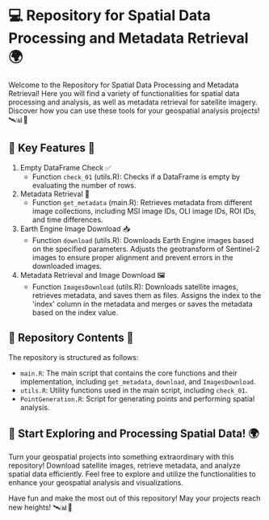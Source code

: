 # 💻 Repository for Spatial Data Processing and Metadata Retrieval 🌍

Welcome to the Repository for Spatial Data Processing and Metadata Retrieval! Here you will find a variety of functionalities for spatial data processing and analysis, as well as metadata retrieval for satellite imagery. Discover how you can use these tools for your geospatial analysis projects! 🛰️📊🌄

## 🌟 Key Features 🌟
1. Empty DataFrame Check ✅
   - Function `check_01` (utils.R): Checks if a DataFrame is empty by evaluating the number of rows.
2. Metadata Retrieval 📄
   - Function `get_metadata` (main.R): Retrieves metadata from different image collections, including MSI image IDs, OLI image IDs, ROI IDs, and time differences.
3. Earth Engine Image Download 📥
   - Function `download` (utils.R): Downloads Earth Engine images based on the specified parameters. Adjusts the geotransform of Sentinel-2 images to ensure proper alignment and prevent errors in the downloaded images.
4. Metadata Retrieval and Image Download 🖼️
   - Function `ImagesDownload` (utils.R): Downloads satellite images, retrieves metadata, and saves them as files. Assigns the index to the 'index' column in the metadata and merges or saves the metadata based on the index value.

## 📂 Repository Contents 📂
The repository is structured as follows:

- `main.R`: The main script that contains the core functions and their implementation, including `get_metadata`, `download`, and `ImagesDownload`.
- `utils.R`: Utility functions used in the main script, including `check_01`.
- `PointGeneration.R`: Script for generating points and performing spatial analysis.

## 🚀 Start Exploring and Processing Spatial Data! 🌍
Turn your geospatial projects into something extraordinary with this repository! Download satellite images, retrieve metadata, and analyze spatial data efficiently. Feel free to explore and utilize the functionalities to enhance your geospatial analysis and visualizations.

Have fun and make the most out of this repository! May your projects reach new heights! 🛰️📊🌄
